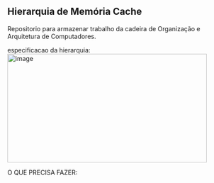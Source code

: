 ## Hierarquia de Memória Cache
Repositorio para armazenar trabalho da cadeira de Organização e Arquitetura de Computadores.

especificacao da hierarquia:
<img width="450" height="245" alt="image" src="https://github.com/user-attachments/assets/bef884db-0b65-449d-bb8b-ec7e860833b0" />

O QUE PRECISA FAZER:

